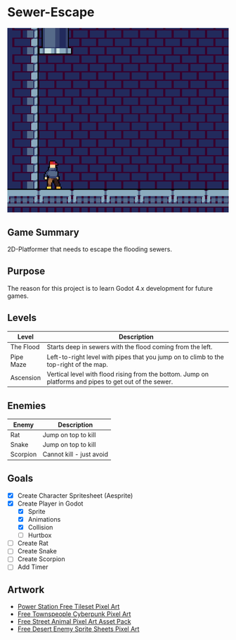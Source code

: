 # Sewer-Escape

![Sewer Escape](resources/sewer-escape.png)

## Game Summary
2D-Platformer that needs to escape the flooding sewers.

## Purpose
The reason for this project is to learn Godot 4.x development for future games.

## Levels
| Level       | Description |
| ----------- | ----------- |
| The Flood   | Starts deep in sewers with the flood coming from the left. |
| Pipe Maze   | Left-to-right level with pipes that you jump on to climb to the top-right of the map. |
| Ascension   | Vertical level with flood rising from the bottom. Jump on platforms and pipes to get out of the sewer. |

## Enemies
| Enemy | Description |
| ----- | ----------- |
| Rat   | Jump on top to kill |
| Snake | Jump on top to kill |
| Scorpion | Cannot kill - just avoid |

## Goals

- [x] Create Character Spritesheet (Aesprite)
- [x] Create Player in Godot
    - [x] Sprite
    - [x] Animations
    - [x] Collision
    - [ ] Hurtbox
- [ ] Create Rat
- [ ] Create Snake
- [ ] Create Scorpion
- [ ] Add Timer

## Artwork
* [Power Station Free Tileset Pixel Art](https://craftpix.net/freebies/power-station-free-tileset-pixel-art/)
* [Free Townspeople Cyberpunk Pixel Art](https://craftpix.net/freebies/free-townspeople-cyberpunk-pixel-art/)
* [Free Street Animal Pixel Art Asset Pack](https://craftpix.net/freebies/free-street-animal-pixel-art-asset-pack/)
* [Free Desert Enemy Sprite Sheets Pixel Art](https://craftpix.net/freebies/free-desert-enemy-sprite-sheets-pixel-art/)